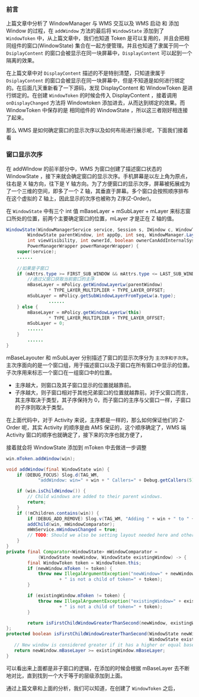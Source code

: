 ### 前言

上篇文章中分析了 WindowManager 与 WMS 交互以及 WMS 启动 和 添加 Window 的过程，在 `addWindow` 方法的最后将 `WindowState` 添加到了 `WindowToken` 中，从上篇文章中，我们也知道 Token 是可以复用的，并且会把相同组件的窗口(WindowState) 集合在一起方便管理。并且也知道了隶属于同一个 `DsiplayContent` 的窗口会被显示在同一块屏幕中，`DisplayContent` 可以起到一个隔离的效果。

在上篇文章中对 `DisplayContent` 描述的不是特别清楚，只知道隶属于 `DsiplayContent` 的窗口会被显示在同一块屏幕中，但是不知道是如何进行绑定的。在后面几天重新看了一下源码，发现 DisplayContent 和 WindowToken 是进行绑定的。在创建 `WindowToken` 的时候会传入 DisplayContent ，接着调用 `onDisplayChanged` 方法将 Windowtoken 添加进去，从而达到绑定的效果。而 WindowToken 中保存的是 相同组件的 WindowState ，所以这三者刚好相连接了起来。

那么 WMS 是如何确定窗口的显示次序以及如何布局进行展示呢，下面我们接着看

### 窗口显示次序

在 addWIndow 的前半部分中，WMS 为窗口创建了描述窗口状态的 WindowState ，接下来就会确定窗口的显示次序。手机屏幕是以左上角为原点，往右是 X 轴方向，往下是 Y 轴方向。为了方便窗口的显示次序，屏幕被拓展成为了一个三维的空间，即多了一个 Z 轴，其垂直于屏幕。多个窗口会按照顺序排布在这个虚拟的 Z 轴上，因此显示的次序也被称为 Z序(Z-Order)。

在 `WindowState` 中有三个 int 值 mBaseLayer + mSubLayer + mLayer 来标志窗口所处的位置，前两个主要确定窗口的位置，mLayer 才是正在 Z 轴的值。

```java
WindowState(WindowManagerService service, Session s, IWindow c, WindowToken token,
        WindowState parentWindow, int appOp, int seq, WindowManager.LayoutParams a,
        int viewVisibility, int ownerId, boolean ownerCanAddInternalSystemWindow,
        PowerManagerWrapper powerManagerWrapper) {
    super(service);
    ......
    
    //如果是子窗口  
    if (mAttrs.type >= FIRST_SUB_WINDOW && mAttrs.type <= LAST_SUB_WINDOW) {
        //通过父窗口获取当前窗口的主序
        mBaseLayer = mPolicy.getWindowLayerLw(parentWindow)
                * TYPE_LAYER_MULTIPLIER + TYPE_LAYER_OFFSET;
        mSubLayer = mPolicy.getSubWindowLayerFromTypeLw(a.type);
				......
    } else {
        mBaseLayer = mPolicy.getWindowLayerLw(this)
                * TYPE_LAYER_MULTIPLIER + TYPE_LAYER_OFFSET;
        mSubLayer = 0;
        ......
    }
		......
}
```

mBaseLayouter 和 mSubLayer 分别描述了窗口的显示次序分为 `主次序和子次序`。主次序面向的是一个窗口组，用于描述窗口以及子窗口在所有窗口中显示的位置。子次序用来标志一个窗口在一组窗口中的位置。

- 主序越大，则窗口及其子窗口显示的位置就越靠前。
- 子序越大，则子窗口相对于其他兄弟窗口的位置就越靠前。对于父窗口而言，其主序取决于类型，其子序保持为 0，而子窗口的主序与父窗口一样，子窗口的子序则取决于类型。

在上面代码中，对于 Activity 来说，主序都是一样的，那么如何保证他们的 Z-Order 呢，其实 Activity 的顺序是由 AMS 保证的，这个顺序确定了，WMS 端 Activity 窗口的顺序也就确定了，接下来的次序也就方便了，

接着就会将 WindowState 添加到 mToken 中去做进一步调整

```java
win.mToken.addWindow(win);
```

```java
void addWindow(final WindowState win) {
    if (DEBUG_FOCUS) Slog.d(TAG_WM,
            "addWindow: win=" + win + " Callers=" + Debug.getCallers(5));

    if (win.isChildWindow()) {
        // Child windows are added to their parent windows.
        return;
    }
    if (!mChildren.contains(win)) {
        if (DEBUG_ADD_REMOVE) Slog.v(TAG_WM, "Adding " + win + " to " + this);
        addChild(win, mWindowComparator);
        mWmService.mWindowsChanged = true;
        // TODO: Should we also be setting layout needed here and other places?
    }
}
private final Comparator<WindowState> mWindowComparator =
            (WindowState newWindow, WindowState existingWindow) -> {
        final WindowToken token = WindowToken.this;
        if (newWindow.mToken != token) {
            throw new IllegalArgumentException("newWindow=" + newWindow
                    + " is not a child of token=" + token);
        }

        if (existingWindow.mToken != token) {
            throw new IllegalArgumentException("existingWindow=" + existingWindow
                    + " is not a child of token=" + token);
        }

        return isFirstChildWindowGreaterThanSecond(newWindow, existingWindow) ? 1 : -1;
};
protected boolean isFirstChildWindowGreaterThanSecond(WindowState newWindow,
                                                      WindowState existingWindow) {
   // New window is considered greater if it has a higher or equal base layer.
   return newWindow.mBaseLayer >= existingWindow.mBaseLayer;
}
```

可以看出来上面都是非子窗口的逻辑，在添加的时候会根据 mBaseLayer 去不断地对比，直到找到一个大于等于的层级添加到上面。

通过上篇文章和上面的分析，我们可以知道，在创建了 `WindowToken` 之后，
